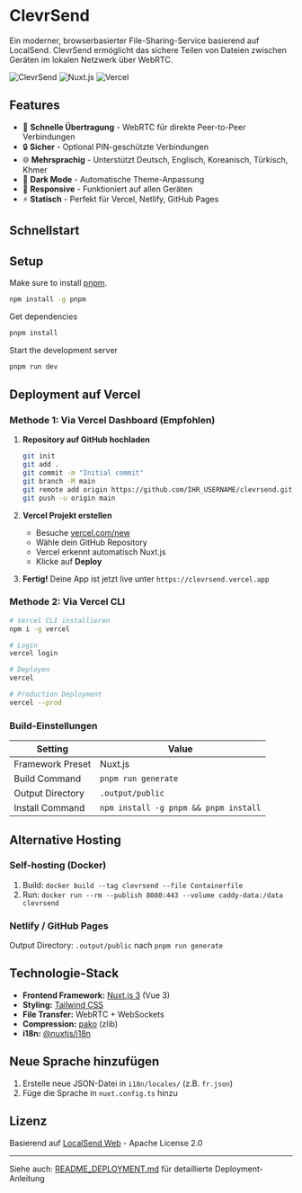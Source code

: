 # ClevrSend

Ein moderner, browserbasierter File-Sharing-Service basierend auf LocalSend. ClevrSend ermöglicht das sichere Teilen von Dateien zwischen Geräten im lokalen Netzwerk über WebRTC.

![ClevrSend](https://img.shields.io/badge/ClevrSend-File%20Sharing-blue)
![Nuxt.js](https://img.shields.io/badge/Nuxt.js-3.15-green)
![Vercel](https://img.shields.io/badge/Vercel-Ready-black)

## Features

- 🚀 **Schnelle Übertragung** - WebRTC für direkte Peer-to-Peer Verbindungen
- 🔒 **Sicher** - Optional PIN-geschützte Verbindungen
- 🌐 **Mehrsprachig** - Unterstützt Deutsch, Englisch, Koreanisch, Türkisch, Khmer
- 🎨 **Dark Mode** - Automatische Theme-Anpassung
- 📱 **Responsive** - Funktioniert auf allen Geräten
- ⚡ **Statisch** - Perfekt für Vercel, Netlify, GitHub Pages

## Schnellstart

## Setup

Make sure to install [pnpm](https://pnpm.io).

```bash
npm install -g pnpm
```

Get dependencies

```bash
pnpm install
```

Start the development server

```bash
pnpm run dev
```

## Deployment auf Vercel

### Methode 1: Via Vercel Dashboard (Empfohlen)

1. **Repository auf GitHub hochladen**
   ```bash
   git init
   git add .
   git commit -m "Initial commit"
   git branch -M main
   git remote add origin https://github.com/IHR_USERNAME/clevrsend.git
   git push -u origin main
   ```

2. **Vercel Projekt erstellen**
   - Besuche [vercel.com/new](https://vercel.com/new)
   - Wähle dein GitHub Repository
   - Vercel erkennt automatisch Nuxt.js
   - Klicke auf **Deploy**

3. **Fertig!** Deine App ist jetzt live unter `https://clevrsend.vercel.app`

### Methode 2: Via Vercel CLI

```bash
# Vercel CLI installieren
npm i -g vercel

# Login
vercel login

# Deployen
vercel

# Production Deployment
vercel --prod
```

### Build-Einstellungen

| Setting | Value |
|---------|-------|
| Framework Preset | Nuxt.js |
| Build Command | `pnpm run generate` |
| Output Directory | `.output/public` |
| Install Command | `npm install -g pnpm && pnpm install` |

## Alternative Hosting

### Self-hosting (Docker)
1. Build: `docker build --tag clevrsend --file Containerfile`
2. Run: `docker run --rm --publish 8080:443 --volume caddy-data:/data clevrsend`

### Netlify / GitHub Pages
Output Directory: `.output/public` nach `pnpm run generate`

## Technologie-Stack

- **Frontend Framework:** [Nuxt.js 3](https://nuxt.com/) (Vue 3)
- **Styling:** [Tailwind CSS](https://tailwindcss.com/)
- **File Transfer:** WebRTC + WebSockets
- **Compression:** [pako](https://github.com/nodeca/pako) (zlib)
- **i18n:** [@nuxtjs/i18n](https://i18n.nuxtjs.org/)

## Neue Sprache hinzufügen

1. Erstelle neue JSON-Datei in `i18n/locales/` (z.B. `fr.json`)
2. Füge die Sprache in `nuxt.config.ts` hinzu

## Lizenz

Basierend auf [LocalSend Web](https://github.com/localsend/web) - Apache License 2.0

---

Siehe auch: [README_DEPLOYMENT.md](README_DEPLOYMENT.md) für detaillierte Deployment-Anleitung
